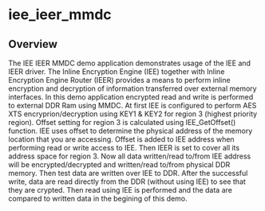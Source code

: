 # iee_ieer_mmdc

## Overview
The IEE IEER MMDC demo application demonstrates usage of the IEE and IEER driver. The Inline Encryption Engine (IEE) together with Inline Encryption Engine Router (IEER) provides a means to perform inline encryption and decryption of information transferred over external memory interfaces. In this demo application encrypted read and write is performed to external DDR Ram using MMDC. At first IEE is configured to perform AES XTS encryprion/decryption using KEY1 & KEY2 for region 3 (highest priority region). Offset setting for region 3 is calculated using IEE_GetOffset() function. IEE uses offset to determine the physical address of the memory location that you are accessing. Offset is added to IEE address when performing read or write access to IEE. Then IEER is set to cover all its address space for region 3. Now all data written/read to/from IEE address will be encrypted/decrypted and written/read to/from physical DDR memory. Then test data are written over IEE to DDR. After the successful write, data are read directly from the DDR (without using IEE) to see that they are crypted. Then read using IEE is performed and the data are compared to written data in the begining of this demo.
